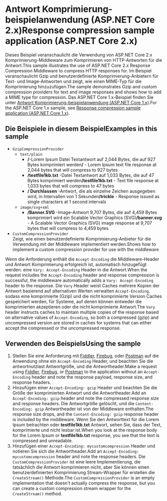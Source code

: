 # <a name="response-compression-sample-application-aspnet-core-2x"></a><span data-ttu-id="af89f-101">Antwort Komprimierung-beispielanwendung (ASP.NET Core 2.x)</span><span class="sxs-lookup"><span data-stu-id="af89f-101">Response compression sample application (ASP.NET Core 2.x)</span></span>

<span data-ttu-id="af89f-102">Dieses Beispiel veranschaulicht die Verwendung von ASP.NET Core 2.x Komprimierung-Middleware zum Komprimieren von HTTP-Antworten für die Antwort.</span><span class="sxs-lookup"><span data-stu-id="af89f-102">This sample illustrates the use of ASP.NET Core 2.x Response Compression Middleware to compress HTTP responses for.</span></span> <span data-ttu-id="af89f-103">Im Beispiel veranschaulicht Gzip und benutzerdefinierte Komprimierung-Anbietern für Text- und Image-Antworten und zeigt, wie einen MIME-Typ für die Komprimierung hinzuzufügen.</span><span class="sxs-lookup"><span data-stu-id="af89f-103">The sample demonstrates Gzip and custom compression providers for text and image responses and shows how to add a MIME type for compression.</span></span> <span data-ttu-id="af89f-104">Das ASP.NET Core 1.x-Beispiel finden Sie unter [Antwort Komprimierung-beispielanwendung (ASP.NET Core 1.x)](https://github.com/aspnet/Docs/tree/master/aspnetcore/performance/response-compression/samples/1.x).</span><span class="sxs-lookup"><span data-stu-id="af89f-104">For the ASP.NET Core 1.x sample, see [Response compression sample application (ASP.NET Core 1.x)](https://github.com/aspnet/Docs/tree/master/aspnetcore/performance/response-compression/samples/1.x).</span></span>

## <a name="examples-in-this-sample"></a><span data-ttu-id="af89f-105">Die Beispiele in diesem Beispiel</span><span class="sxs-lookup"><span data-stu-id="af89f-105">Examples in this sample</span></span>
* `GzipCompressionProvider`
  * `text/plain`
    * <span data-ttu-id="af89f-106">**/**-Lorem Ipsum Datei Textantwort auf 2,044 Bytes, die auf 927 Bytes komprimiert werden</span><span class="sxs-lookup"><span data-stu-id="af89f-106">**/** - Lorem Ipsum text file response at 2,044 bytes that will compress to 927 bytes</span></span>
    * <span data-ttu-id="af89f-107">**/testfile1kb.txt** -Datei Textantwort auf 1,033 Bytes, die auf 47 Bytes komprimiert werden</span><span class="sxs-lookup"><span data-stu-id="af89f-107">**/testfile1kb.txt** - Text file response at 1,033 bytes that will compress to 47 bytes</span></span>
    * <span data-ttu-id="af89f-108">**/ Durchlassen** -Antwort, die als einzelne Zeichen ausgegeben wird, in Intervallen von 1 Sekunden</span><span class="sxs-lookup"><span data-stu-id="af89f-108">**/trickle** - Response issued as single characters at 1 second intervals</span></span> 
  * `image/svg+xml`
    * <span data-ttu-id="af89f-109">**/Banner.SVG** -Image-Antwort 9,707 Bytes, die auf 4,459 Bytes komprimiert wird ein Scalable Vector Graphics (SVG)</span><span class="sxs-lookup"><span data-stu-id="af89f-109">**/banner.svg** - A Scalable Vector Graphics (SVG) image response at 9,707 bytes that will compress to 4,459 bytes</span></span>
* `CustomCompressionProvider`<br><span data-ttu-id="af89f-110">Zeigt, wie einen benutzerdefinierte Komprimierung-Anbieter für die Verwendung mit der Middleware implementiert werden.</span><span class="sxs-lookup"><span data-stu-id="af89f-110">Shows how to implement a custom compression provider for use with the middleware</span></span>

<span data-ttu-id="af89f-111">Wenn die Anforderung enthält die `Accept-Encoding` die Middleware-Header und Antwort Komprimierung erfolgreich ist, automatisch hinzugefügt werden. eine `Vary: Accept-Encoding` Header in die Antwort.</span><span class="sxs-lookup"><span data-stu-id="af89f-111">When the request includes the `Accept-Encoding` header and response compression is successful, the middleware automatically adds a `Vary: Accept-Encoding` header to the response.</span></span> <span data-ttu-id="af89f-112">Die `Vary` Header weist Caches mehrere Kopien der Antwort basierend auf alternativen Werten verwalten `Accept-Encoding`, sodass eine komprimierte (Gzip) und die nicht komprimierte Version Caches gespeichert werden, für Systeme, auf denen können entweder die komprimierten akzeptieren oder die nicht komprimierte Antwort.</span><span class="sxs-lookup"><span data-stu-id="af89f-112">The `Vary` header instructs caches to maintain multiple copies of the response based on alternative values of `Accept-Encoding`, so both a compressed (gzip) and uncompressed version are stored in caches for systems that can either accept the compressed or the uncompressed response.</span></span>

## <a name="using-the-sample"></a><span data-ttu-id="af89f-113">Verwenden des Beispiels</span><span class="sxs-lookup"><span data-stu-id="af89f-113">Using the sample</span></span>
1. <span data-ttu-id="af89f-114">Stellen Sie eine Anforderung mit [Fiddler](http://www.telerik.com/fiddler), [Firebug](http://getfirebug.com/), oder [Postman](https://www.getpostman.com/) auf die Anwendung ohne ein `Accept-Encoding` Header, und beachten Sie die antwortnutzlast Antwortgröße, und die Antwortheader.</span><span class="sxs-lookup"><span data-stu-id="af89f-114">Make a request using [Fiddler](http://www.telerik.com/fiddler), [Firebug](http://getfirebug.com/), or [Postman](https://www.getpostman.com/) to the application without an `Accept-Encoding` header and note the response payload, response size, and response headers.</span></span>
2. <span data-ttu-id="af89f-115">Hinzufügen einer `Accept-Encoding: gzip` Header und beachten Sie die Größe der komprimierten Antwort und die Antwortheader.</span><span class="sxs-lookup"><span data-stu-id="af89f-115">Add an `Accept-Encoding: gzip` header and note the compressed response size and response headers.</span></span> <span data-ttu-id="af89f-116">Die Antwortgröße gelöscht, und die `Content-Encoding: gzip` Antwortheader ist von der Middleware enthalten.</span><span class="sxs-lookup"><span data-stu-id="af89f-116">The response size drops, and the `Content-Encoding: gzip` response header is included by the middleware.</span></span> <span data-ttu-id="af89f-117">Wenn Sie den Antworttext für die Lorem Ipsum betrachten oder **testfile1kb.txt** Antwort, sehen Sie, dass der Text, komprimierte und nicht lesbar ist.</span><span class="sxs-lookup"><span data-stu-id="af89f-117">When you look at the response body for the Lorem Ipsum or **testfile1kb.txt** response, you see that the text is compressed and unreadable.</span></span>
3. <span data-ttu-id="af89f-118">Hinzufügen einer `Accept-Encoding: mycustomcompression` Header und notieren Sie sich die Antwortheader.</span><span class="sxs-lookup"><span data-stu-id="af89f-118">Add an `Accept-Encoding: mycustomcompression` header and note the response headers.</span></span> <span data-ttu-id="af89f-119">Die `CustomCompressionProvider` ist eine leere Implementierung, die tatsächlich die Antwort komprimieren nicht, aber Sie können einen benutzerdefinierten Komprimierung Stream-Wrapper für erstellen die `CreateStream()` Methode.</span><span class="sxs-lookup"><span data-stu-id="af89f-119">The `CustomCompressionProvider` is an empty implementation that doesn't actually compress the response, but you can create a custom compression stream wrapper for the `CreateStream()` method.</span></span>

